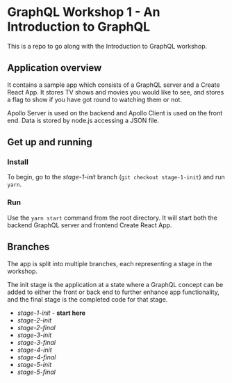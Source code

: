 # GraphQL Workshop 1 - An Introduction to GraphQL

This is a repo to go along with the Introduction to GraphQL workshop.

## Application overview

It contains a sample app which consists of a GraphQL server and a Create React App. It stores TV shows and movies you would like to see, and stores a flag to show if you have got round to watching them or not.

Apollo Server is used on the backend and Apollo Client is used on the front end. Data is stored by node.js accessing a JSON file.

## Get up and running

### Install

To begin, go to the *stage-1-init* branch (`git checkout stage-1-init`) and run `yarn`.

### Run

Use the `yarn start` command from the root directory. It will start both the backend GraphQL server and frontend Create React App.

## Branches

The app is split into multiple branches, each representing a stage in the workshop.

The init stage is the application at a state where a GraphQL concept can be added to either the front or back end to further enhance app functionality, and the final stage is the completed code for that stage. 

* *stage-1-init* - **start here**
* *stage-2-init*
* *stage-2-final*
* *stage-3-init*
* *stage-3-final*
* *stage-4-init*
* *stage-4-final*
* *stage-5-init*
* *stage-5-final*

